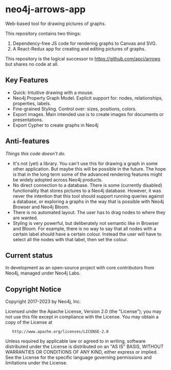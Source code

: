 # neo4j-arrows-app

Web-based tool for drawing pictures of graphs.

This repository contains two things:

1) Dependency-free JS code for rendering graphs to Canvas and SVG.
1) A React-Redux app for creating and editing pictures of graphs.

This repository is the logical successor to https://github.com/apcj/arrows but shares
no code at all.

## Key Features

* Quick: Intuitive drawing with a mouse.
* Neo4j Property Graph Model. Explicit support for: nodes, relationships, properties, labels.
* Fine-grained Styling. Control over: sizes, positions, colors.
* Export images. Main intended use is to create images for documents or presentations.
* Export Cypher to create graphs in Neo4j

## Anti-features

_Things this code doesn't do._

* It's not (yet) a library. You can't use this for drawing a graph in some other application.
  But maybe this will be possible in the future. The hope is that in the long term some of the
  advanced rendering features might be widely adopted across Neo4j products.
* No direct connection to a database. There is some (currently disabled) functionality that 
  stores pictures to a Neo4j database. However, it was never the intention that this tool should
  support running queries against a database, or exploring a graphs in the way that is possible
  with Neo4j Browser and Neo4j Bloom.
* There is no automated layout. The user has to drag nodes to where they are wanted.
* Styling is very powerful, but deliberately not semantic like in Browser and Bloom. For example,
  there is no way to say that all nodes with a certain label should have a certain colour.
  Instead the user will have to select all the nodes with that label, then set the colour.

## Current status

In development as an open-source project with core contributors from Neo4j, managed under Neo4j Labs.

## Copyright Notice

Copyright 2017-2023 by Neo4j, Inc.

   Licensed under the Apache License, Version 2.0 (the "License");
   you may not use this file except in compliance with the License.
   You may obtain a copy of the License at

       http://www.apache.org/licenses/LICENSE-2.0

   Unless required by applicable law or agreed to in writing, software
   distributed under the License is distributed on an "AS IS" BASIS,
   WITHOUT WARRANTIES OR CONDITIONS OF ANY KIND, either express or implied.
   See the License for the specific language governing permissions and
   limitations under the License.